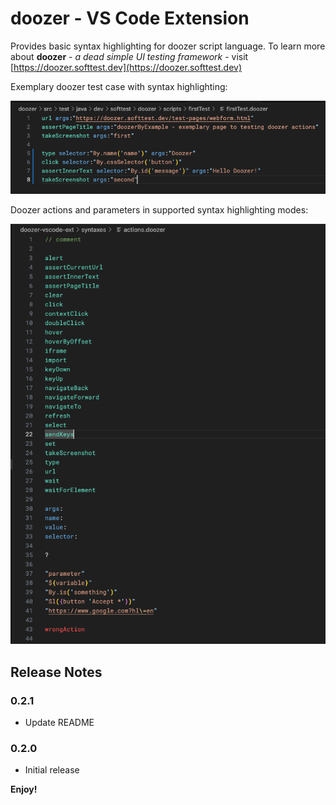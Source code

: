 # doozer - VS Code Extension

Provides basic syntax highlighting for doozer script language. To learn more about **doozer** - *a
dead simple UI testing framework* - visit [https://doozer.softtest.dev](https://doozer.softtest.dev)

Exemplary doozer test case with syntax highlighting:

![exemplary doozer test case](./assets/firstTest.png)

Doozer actions and parameters in supported syntax highlighting modes:

![doozer action list](./assets/actionList.png)

## Release Notes

### 0.2.1

- Update README

### 0.2.0

- Initial release

**Enjoy!**
